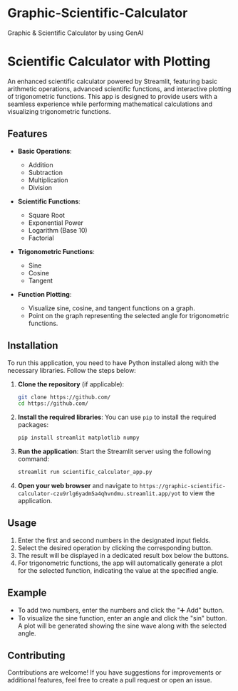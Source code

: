 # Graphic-Scientific-Calculator
Graphic &amp; Scientific Calculator by using GenAI

# Scientific Calculator with Plotting

An enhanced scientific calculator powered by Streamlit, featuring basic arithmetic operations, advanced scientific functions, and interactive plotting of trigonometric functions. This app is designed to provide users with a seamless experience while performing mathematical calculations and visualizing trigonometric functions.

## Features

- **Basic Operations**: 
  - Addition
  - Subtraction
  - Multiplication
  - Division
  
- **Scientific Functions**: 
  - Square Root
  - Exponential Power
  - Logarithm (Base 10)
  - Factorial
  
- **Trigonometric Functions**: 
  - Sine
  - Cosine
  - Tangent
  
- **Function Plotting**: 
  - Visualize sine, cosine, and tangent functions on a graph.
  - Point on the graph representing the selected angle for trigonometric functions.

## Installation

To run this application, you need to have Python installed along with the necessary libraries. Follow the steps below:

1. **Clone the repository** (if applicable):
   ```bash
   git clone https://github.com/
   cd https://github.com/
   ```

2. **Install the required libraries**:
   You can use `pip` to install the required packages:
   ```bash
   pip install streamlit matplotlib numpy
   ```

3. **Run the application**:
   Start the Streamlit server using the following command:
   ```bash
   streamlit run scientific_calculator_app.py
   ```

4. **Open your web browser** and navigate to `https://graphic-scientific-calculator-czu9rlg6yadm5a4qhvndmu.streamlit.app/yot` to view the application.

## Usage

1. Enter the first and second numbers in the designated input fields.
2. Select the desired operation by clicking the corresponding button.
3. The result will be displayed in a dedicated result box below the buttons.
4. For trigonometric functions, the app will automatically generate a plot for the selected function, indicating the value at the specified angle.

## Example

- To add two numbers, enter the numbers and click the "➕ Add" button.
- To visualize the sine function, enter an angle and click the "sin" button. A plot will be generated showing the sine wave along with the selected angle.

## Contributing

Contributions are welcome! If you have suggestions for improvements or additional features, feel free to create a pull request or open an issue.
